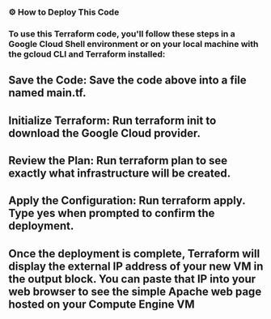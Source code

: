 ### ⚙️ How to Deploy This Code
### To use this Terraform code, you'll follow these steps in a Google Cloud Shell environment or on your local machine with the gcloud CLI and Terraform installed:

## Save the Code: Save the code above into a file named main.tf.

## Initialize Terraform: Run terraform init to download the Google Cloud provider.

## Review the Plan: Run terraform plan to see exactly what infrastructure will be created.

## Apply the Configuration: Run terraform apply. Type yes when prompted to confirm the deployment.

## Once the deployment is complete, Terraform will display the external IP address of your new VM in the output block. You can paste that IP into your web browser to see the simple Apache web page hosted on your Compute Engine VM

